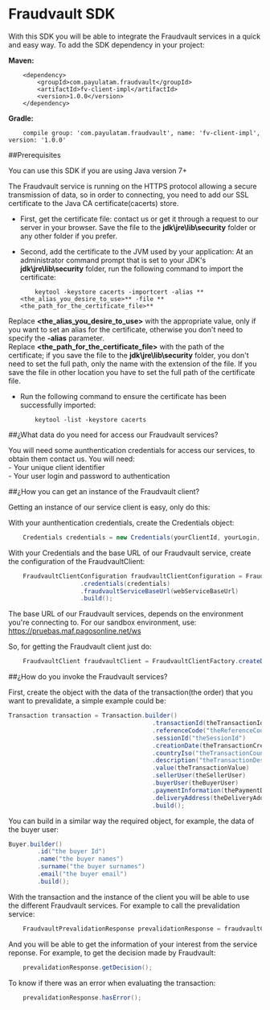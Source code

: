 # Fraudvault SDK #

With this SDK you will be able to integrate the Fraudvault services in a quick and easy way. To add the SDK dependency in your project:

**Maven:**

````
	<dependency>
  		<groupId>com.payulatam.fraudvault</groupId>
  		<artifactId>fv-client-impl</artifactId>
  		<version>1.0.0</version>
  	</dependency>
````

**Gradle:**

````
	compile group: 'com.payulatam.fraudvault', name: 'fv-client-impl', version: '1.0.0'
````

##Prerequisites

You can use this SDK if you are using Java version 7+  

The Fraudvault service is running on the HTTPS protocol allowing a secure transmission of data, so in order to connecting, you need to add our SSL certificate to the Java CA certificate(cacerts) store.  
  
- First, get the certificate file: contact us or get it through a request to our server in your browser. Save the file to the **jdk\jre\lib\security** folder or any other folder if you prefer.  
 
- Second, add the certificate to the JVM used by your application: At an administrator command prompt that is set to your JDK's **jdk\jre\lib\security** folder, run the following command to import the certificate:  
	
    ````
	    keytool -keystore cacerts -importcert -alias **<the_alias_you_desire_to_use>** -file **<the_path_for_the_certificate_file>**
    ````  

Replace **<the_alias_you_desire_to_use>** with the appropriate value, only if you want to set an alias for the certificate, otherwise you don't need to specify the **-alias** parameter.  
Replace **<the_path_for_the_certificate_file>** with the path of the certificate; if you save the file to the **jdk\jre\lib\security** folder, you don't need to set the full path, only the name with the extension of the file. If you save the file in other location you have to set the full path of the certificate file.  

- Run the following command to ensure the certificate has been successfully imported:
	
	````
		keytool -list -keystore cacerts
	````

##¿What data do you need for access our Fraudvault services?

You will need some aunthentication credentials for access our services, to obtain them contact us. You will need:  
	- Your unique client identifier  
	- Your user login and password to authentication  

##¿How you can get an instance of the Fraudvault client?

Getting an instance of our service client is easy, only do this:

With your aunthentication credentials, create the Credentials object:
```java
	Credentials credentials = new Credentials(yourClientId, yourLogin, yourPassword);
```

With your Credentials and the base URL of our Fraudvault service, create the configuration of the FraudvaultClient:
```java
	FraudvaultClientConfiguration fraudvaultClientConfiguration = FraudvaultClientConfiguration.builder()
					.credentials(credentials)
					.fraudvaultServiceBaseUrl(webServiceBaseUrl)
					.build();
```
The base URL of our Fraudvault services, depends on the environment you're connecting to. For our sandbox environment, use: https://pruebas.maf.pagosonline.net/ws

So, for getting the Fraudvault client just do:
```java
	FraudvaultClient fraudvaultClient = FraudvaultClientFactory.createDefaultFraudvaultClient(fraudvaultClientConfiguration);
```
##¿How do you invoke the Fraudvault services?

First, create the object with the data of the transaction(the order) that you want to prevalidate, a simple example could be:
```java
Transaction transaction = Transaction.builder()
										.transactionId(theTransactionId)
										.referenceCode("theReferenceCode")
										.sessionId("theSessionId")
										.creationDate(theTransactionCreationDate)
										.countryIso("theTransactionCountryIsoCode")
										.description("theTransactionDescription")
										.value(theTransactionValue)
										.sellerUser(theSellerUser)
										.buyerUser(theBuyerUser)
										.paymentInformation(thePaymentData)
										.deliveryAddress(theDeliveryAddress)
										.build();
```
You can build in a similar way the required object, for example, the data of the buyer user:
```java
Buyer.builder()
		.id("the buyer Id")
		.name("the buyer names")
		.surname("the buyer surnames")
		.email("the buyer email")
		.build();
```		
With the transaction and the instance of the client you will be able to use the different Fraudvault services. For example to call the prevalidation service: 
```java
	FraudvaultPrevalidationResponse prevalidationResponse = fraudvaultClient.prevalidate(transaction);
```
And you will be able to get the information of your interest from the service reponse. For example, to get the decision made by Fraudvault:
```java
	prevalidationResponse.getDecision();
```
To know if there was an error when evaluating the transaction:
```java
	prevalidationResponse.hasError();
```
